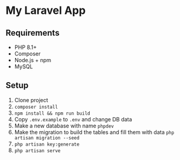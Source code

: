 # My Laravel App

## Requirements
- PHP 8.1+
- Composer
- Node.js + npm
- MySQL

## Setup
1. Clone project
2. `composer install`
3. `npm install && npm run build`
4. Copy `.env.example` to `.env` and change DB data
5. Make a new database with name `phpdev`
6. Make the migration to build the tables and fill them with data `php artisan migration --seed`
6. `php artisan key:generate`
7. `php artisan serve`
